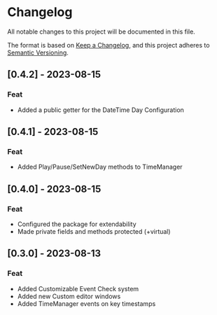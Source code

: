 # Changelog

All notable changes to this project will be documented in this file.

The format is based on [Keep a Changelog](https://keepachangelog.com/en/1.0.0/), and this project adheres to [Semantic Versioning](https://semver.org/spec/v2.0.0.html).

## [0.4.2] - 2023-08-15
### Feat
- Added a public getter for the DateTime Day Configuration

## [0.4.1] - 2023-08-15
### Feat
- Added Play/Pause/SetNewDay methods to TimeManager

## [0.4.0] - 2023-08-15
### Feat
- Configured the package for extendability
- Made private fields and methods protected (+virtual)

## [0.3.0] - 2023-08-13
### Feat
- Added Customizable Event Check system
- Added new Custom editor windows
- Added TimeManager events on key timestamps
